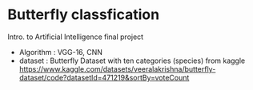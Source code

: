 # Butterfly classfication

Intro. to Artificial Intelligence final project


* Algorithm : VGG-16, CNN
* dataset : Butterfly Dataset with ten categories (species) from kaggle
            https://www.kaggle.com/datasets/veeralakrishna/butterfly-dataset/code?datasetId=471219&sortBy=voteCount

